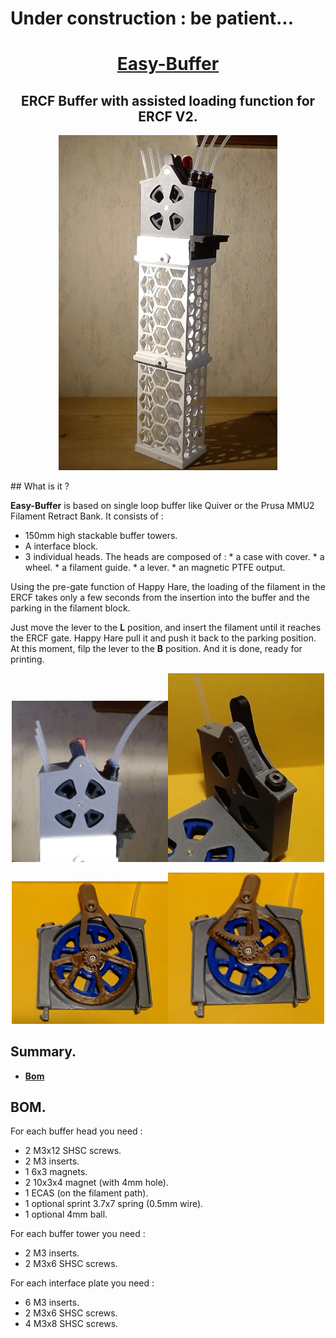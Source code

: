 # Under construction : be patient...



<h1 align="center"><ins>Easy-Buffer</ins></h1>

<H2 align="center">ERCF Buffer with assisted loading function for ERCF V2.</H1>

<p align=center><img src="Images/EB-full.JPG" width="350" alt=""></P>
## What is it ?

**Easy-Buffer** is based on single loop buffer like Quiver or the Prusa MMU2 Filament Retract Bank. 
It consists of :
  * 150mm high stackable buffer towers.
  * A interface block.
  * 3 individual heads.
        The heads are composed of :
        * a case with cover.
        * a wheel.
        * a filament guide.
        * a lever.
        * an magnetic PTFE output.

Using the pre-gate function of Happy Hare, the loading of the filament in the ERCF takes only a few seconds from the insertion into the buffer and the parking in the filament block.

Just move the lever to the **L** position, and insert the filament until it reaches the ERCF gate. Happy Hare pull it and push it back to the parking position. At this moment, filp the lever to the **B** position. And it is done, ready for printing.
  



<p align=center><img src="Images/EB-head-side.JPG" width="250" alt=""><img src="Images/EB-B-L.JPG" width="250" alt=""></p>
<p align=center><img src="Images/EB-load.JPG" width="250" alt=""><img src="Images/EB-Buffer.JPG" width="250" alt=""></p>



## Summary.
* **[Bom](#bom)**


## BOM.
For each buffer head you need :  
   * 2 M3x12 SHSC screws. 
   * 2 M3 inserts.
   * 1 6x3 magnets.
   * 2 10x3x4 magnet (with 4mm hole).
   * 1 ECAS (on the filament path).
   * 1 optional sprint 3.7x7 spring (0.5mm wire). 
   * 1 optional 4mm ball.

For each buffer tower you need :
   * 2 M3 inserts.
   * 2 M3x6 SHSC screws. 

For each interface plate you need :
   * 6 M3 inserts.
   * 2 M3x6 SHSC screws. 
   * 4 M3x8 SHSC screws.


